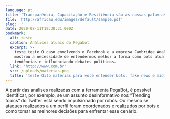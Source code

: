 ```yaml
---
language: pt
title: 'Transparência, Capacitação e Resiliência são as nossas palavras-chaves'
file: 'http://africau.edu/images/default/sample.pdf'
slug: ''
date: 2020-08-11T19:30:31.000Z
bookmark:
  alt: teste
  caption: Análises atuais do Pegabot
  excerpt: >-
    teste teste O caso envolvendo o Facebook e a empresa Cambridge Analytica
    mostrou a necessidade de entendermos melhor a forma como bots atuam criando
    tendências e influenciando debates políticos…
  link: 'http://www.com.br'
  src: /uploads/materias.png
  title: 'teste Oito matérias para você entender bots, fake news e mídias sociais'
---
```

A partir das análises realizadas com a ferramenta PegaBot, é possível identificar, por exemplo, se um assunto desinformativo nos “Trending topics” do Twitter está sendo impulsionado por robôs. Ou mesmo se ataques realizados a um perfil foram coordenados e realizados por bots e como tomar as melhores decisões para enfrentar esse cenário.

